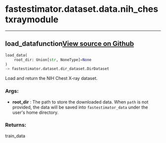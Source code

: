 # fastestimator.dataset.data.nih_chestxray<span class="tag">module</span>
---
## load_data<span class="tag">function</span><a class="sourcelink" href=https://github.com/fastestimator/fastestimator/blob/r1.1/fastestimator/dataset/data/nih_chestxray.py/#L42-L86>View source on Github</a>
```python
load_data(
	root_dir: Union[str, NoneType]=None
)
-> fastestimator.dataset.dir_dataset.DirDataset
```
Load and return the NIH Chest X-ray dataset.


<h3>Args:</h3>

* **root_dir** :  The path to store the downloaded data. When `path` is not provided, the data will be saved into        `fastestimator_data` under the user's home directory.

<h3>Returns:</h3>
    train_data

